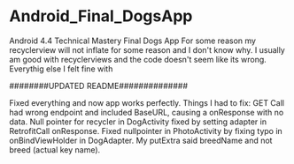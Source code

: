 # Android_Final_DogsApp
Android 4.4 Technical Mastery Final Dogs App
For some reason my recyclerview will not inflate for some reason and I don't know why. I usually am good with recyclerviews and the code doesn't seem like its wrong. Everythig else I felt fine with


########UPDATED README##############



Fixed everything and now app works perfectly.
Things I had to fix:
GET Call had wrong endpoint and included BaseURL, causing a onResponse with no data.
Null pointer for recycler in DogActivity fixed by setting adapter in RetrofitCall onResponse.
Fixed nullpointer in PhotoActivity by fixing typo in onBindViewHolder in DogAdapter. My putExtra said breedName and not breed (actual key name).
